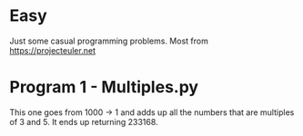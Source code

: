 # Easy
Just some casual programming problems.
Most from https://projecteuler.net

# Program 1 - Multiples.py
This one goes from 1000 -> 1 and adds up all the numbers that are multiples of 3 and 5.
It ends up returning 233168.
